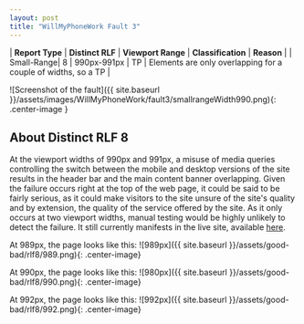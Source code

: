 ```yaml
---
layout: post
title: "WillMyPhoneWork Fault 3"
---
```

| **Report Type** | **Distinct RLF** | **Viewport Range** | **Classification** | **Reason** |
| Small-Range| 8 | 990px-991px | TP | Elements are only overlapping for a couple of widths, so a TP | 

![Screenshot of the fault]({{ site.baseurl }}/assets/images/WillMyPhoneWork/fault3/smallrangeWidth990.png){: .center-image }

## About Distinct RLF 8

At the viewport widths of 990px and 991px, a misuse of media queries controlling the switch between the mobile and desktop versions of the site results in the header bar and the main content banner overlapping. Given the failure occurs right at the top of the web page, it could be said to be fairly serious, as it could make visitors to the site unsure of the site's quality and by extension, the quality of the service offered by the site. As it only occurs at two viewport widths, manual testing would be highly unlikely to detect the failure. It still currently manifests in the live site, available [here](http://willmyphonework.net/).

At 989px, the page looks like this:
![989px]({{ site.baseurl }}/assets/good-bad/rlf8/989.png){: .center-image}

At 990px, the page looks like this:
![980px]({{ site.baseurl }}/assets/good-bad/rlf8/990.png){: .center-image}

At 992px, the page looks like this:
![992px]({{ site.baseurl }}/assets/good-bad/rlf8/992.png){: .center-image}
